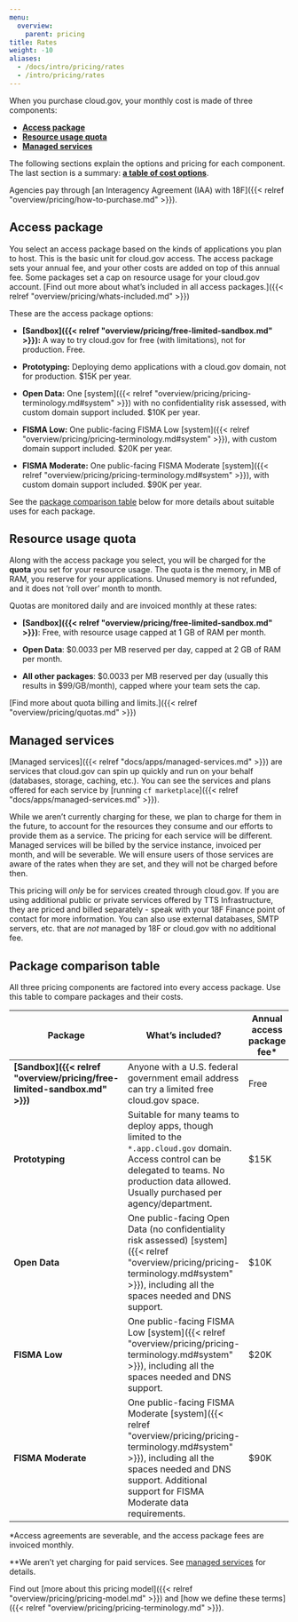 ```yaml
---
menu:
  overview:
    parent: pricing
title: Rates
weight: -10
aliases:
  - /docs/intro/pricing/rates
  - /intro/pricing/rates
---
```


When you purchase cloud.gov, your monthly cost is made of three components:

- [**Access package**](#access-package)
- [**Resource usage quota**](#resource-usage-quota)
- [**Managed services**](#managed-services)

The following sections explain the options and pricing for each component. The last section is a summary: [**a table of cost options**](#package-comparison-table).

Agencies pay through [an Interagency Agreement (IAA) with 18F]({{< relref "overview/pricing/how-to-purchase.md" >}}).

## Access package

You select an access package based on the kinds of applications you plan to host. This is the basic unit for cloud.gov access. The access package sets your annual fee, and your other costs are added on top of this annual fee. Some packages set a cap on resource usage for your cloud.gov account. [Find out more about what’s included in all access packages.]({{< relref "overview/pricing/whats-included.md" >}})

These are the access package options:

- **[Sandbox]({{< relref "overview/pricing/free-limited-sandbox.md" >}}):** A way to try cloud.gov for free (with limitations), not for production. Free.

- **Prototyping:** Deploying demo applications with a cloud.gov domain, not for production. $15K per year.

- **Open Data:** One [system]({{< relref "overview/pricing/pricing-terminology.md#system" >}}) with no confidentiality risk assessed, with custom domain support included. $10K per year.

- **FISMA Low:** One public-facing FISMA Low [system]({{< relref "overview/pricing/pricing-terminology.md#system" >}}), with custom domain support included. $20K per year.

- **FISMA Moderate:** One public-facing FISMA Moderate [system]({{< relref "overview/pricing/pricing-terminology.md#system" >}}), with custom domain support included. $90K per year.

See the [package comparison table](#package-comparison-table) below for more details about suitable uses for each package.

## Resource usage quota

Along with the access package you select, you will be charged for the **quota** you set for your resource usage. The quota is the memory, in MB of RAM, you reserve for your applications. Unused memory is not refunded, and it does not ‘roll over’ month to month.

Quotas are monitored daily and are invoiced monthly at these rates:

- **[Sandbox]({{< relref "overview/pricing/free-limited-sandbox.md" >}})**: Free, with resource usage capped at 1 GB of RAM per month.

- **Open Data**: $0.0033 per MB reserved per day, capped at 2 GB of RAM per month.

- **All other packages**: $0.0033 per MB reserved per day (usually this results in $99/GB/month), capped where your team sets the cap.

[Find more about quota billing and limits.]({{< relref "overview/pricing/quotas.md" >}})

## Managed services

[Managed services]({{< relref "docs/apps/managed-services.md" >}}) are services that cloud.gov can spin up quickly and run on your behalf (databases, storage, caching, etc.). You can see the services and plans offered for each service by [running `cf marketplace`]({{< relref "docs/apps/managed-services.md" >}}).

While we aren’t currently charging for these, we plan to charge for them in the future, to account for the resources they consume and our efforts to provide them as a service. The pricing for each service will be different. Managed services will be billed by the service instance, invoiced per month, and will be severable. We will ensure users of those services are aware of the rates when they are set, and they will not be charged before then.

This pricing will _only_ be for services created through cloud.gov. If you are using additional public or private services offered by TTS Infrastructure, they are priced and billed separately - speak with your 18F Finance point of contact for more information. You can also use external databases, SMTP servers, etc. that are _not_ managed by 18F or cloud.gov with no additional fee.

## Package comparison table

All three pricing components are factored into every access package. Use this table to compare packages and their costs.

| Package | What’s included? | Annual access package fee\* | Usage quota price | Managed services available |
| --- | --- | --- | --- | --- |
| **[Sandbox]({{< relref "overview/pricing/free-limited-sandbox.md" >}})** | Anyone with a U.S. federal government email address can try a limited free cloud.gov space. | Free | Free, **capped at 1GB/month** | Only free services |
| **Prototyping** | Suitable for many teams to deploy apps, though limited to the `*.app.cloud.gov` domain. Access control can be delegated to teams. No production data allowed. Usually purchased per agency/department. | $15K |  ~$99/GB/month | All\** |
| **Open Data** | One public-facing Open Data (no confidentiality risk assessed) [system]({{< relref "overview/pricing/pricing-terminology.md#system" >}}), including all the spaces needed and DNS support. | $10K | ~$99/GB/month, **capped at 2GB/month** | All\** (up to $2500/year) |
| **FISMA Low** | One public-facing FISMA Low [system]({{< relref "overview/pricing/pricing-terminology.md#system" >}}), including all the spaces needed and DNS support. | $20K | ~$99/GB/month | All\** |
| **FISMA Moderate** | One public-facing FISMA Moderate [system]({{< relref "overview/pricing/pricing-terminology.md#system" >}}), including all the spaces needed and DNS support. Additional support for FISMA Moderate data requirements. | $90K | ~$99/GB/month | All\** |

\*Access agreements are severable, and the access package fees are invoiced monthly.

\*\*We aren’t yet charging for paid services. See [managed services](#managed-services) for details.

Find out [more about this pricing model]({{< relref "overview/pricing/pricing-model.md" >}}) and [how we define these terms]({{< relref "overview/pricing/pricing-terminology.md" >}}).


<!--
TODO
---

- Create buildpack page with list and compliance trade-offs
- Add examples
-->
